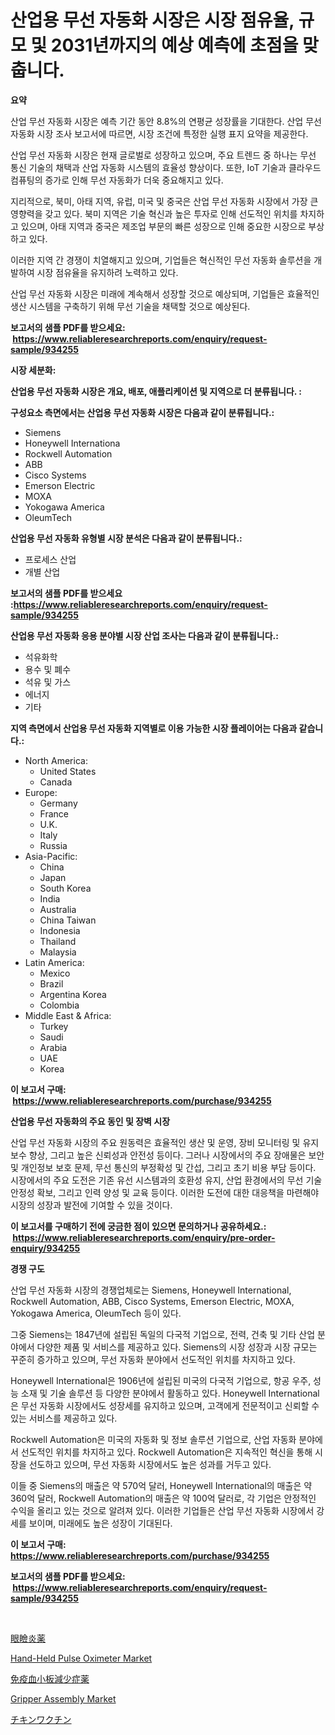 <p><h1>산업용 무선 자동화 시장은 시장 점유율, 규모 및 2031년까지의 예상 예측에 초점을 맞춥니다.</h1></p><p><strong>요약</strong></p>
<p><p>산업 무선 자동화 시장은 예측 기간 동안 8.8%의 연평균 성장률을 기대한다. 산업 무선 자동화 시장 조사 보고서에 따르면, 시장 조건에 특정한 실행 표지 요약을 제공한다. </p><p>산업 무선 자동화 시장은 현재 글로벌로 성장하고 있으며, 주요 트렌드 중 하나는 무선 통신 기술의 채택과 산업 자동화 시스템의 효율성 향상이다. 또한, IoT 기술과 클라우드 컴퓨팅의 증가로 인해 무선 자동화가 더욱 중요해지고 있다.</p><p>지리적으로, 북미, 아태 지역, 유럽, 미국 및 중국은 산업 무선 자동화 시장에서 가장 큰 영향력을 갖고 있다. 북미 지역은 기술 혁신과 높은 투자로 인해 선도적인 위치를 차지하고 있으며, 아태 지역과 중국은 제조업 부문의 빠른 성장으로 인해 중요한 시장으로 부상하고 있다.</p><p>이러한 지역 간 경쟁이 치열해지고 있으며, 기업들은 혁신적인 무선 자동화 솔루션을 개발하여 시장 점유율을 유지하려 노력하고 있다.</p><p>산업 무선 자동화 시장은 미래에 계속해서 성장할 것으로 예상되며, 기업들은 효율적인 생산 시스템을 구축하기 위해 무선 기술을 채택할 것으로 예상된다.</p></p>
<p><strong>보고서의 샘플 PDF를 받으세요: &nbsp;<a href="https://www.reliableresearchreports.com/enquiry/request-sample/934255">https://www.reliableresearchreports.com/enquiry/request-sample/934255</a></strong></p>
<p><strong>시장 세분화:</strong></p>
<p><strong> 산업용 무선 자동화 시장은 개요, 배포, 애플리케이션 및 지역으로 더 분류됩니다. :</strong></p>
<p><strong>구성요소 측면에서는 산업용 무선 자동화 시장은 다음과 같이 분류됩니다.:</strong></p>
<p><ul><li>Siemens</li><li>Honeywell Internationa</li><li>Rockwell Automation</li><li>ABB</li><li>Cisco Systems</li><li>Emerson Electric</li><li>MOXA</li><li>Yokogawa America</li><li>OleumTech</li></ul></p>
<p><strong> 산업용 무선 자동화 유형별 시장 분석은 다음과 같이 분류됩니다.:</strong></p>
<p><ul><li>프로세스 산업</li><li>개별 산업</li></ul></p>
<p><strong>보고서의 샘플 PDF를 받으세요 :<a href="https://www.reliableresearchreports.com/enquiry/request-sample/934255">https://www.reliableresearchreports.com/enquiry/request-sample/934255</a></strong></p>
<p><strong> 산업용 무선 자동화 응용 분야별 시장 산업 조사는 다음과 같이 분류됩니다.:</strong></p>
<p><ul><li>석유화학</li><li>용수 및 폐수</li><li>석유 및 가스</li><li>에너지</li><li>기타</li></ul></p>
<p><strong>지역 측면에서 산업용 무선 자동화 지역별로 이용 가능한 시장 플레이어는 다음과 같습니다.:</strong></p>
<p><ul>
    <li>
        North America:
        <ul>
            <li>United States</li>
            <li>Canada</li>
        </ul>
    </li>
    <li>
        Europe:
        <ul>
            <li>Germany</li>
            <li>France</li>
            <li>U.K.</li>
            <li>Italy</li>
            <li>Russia</li>
        </ul>
    </li>
    <li>
        Asia-Pacific:
        <ul>
            <li>China</li>
            <li>Japan</li>
            <li>South Korea</li>
            <li>India</li>
            <li>Australia</li>
            <li>China Taiwan</li>
            <li>Indonesia</li>
            <li>Thailand</li>
            <li>Malaysia</li>
        </ul>
    </li>
    <li>
        Latin America:
        <ul>
            <li>Mexico</li>
            <li>Brazil</li>
            <li>Argentina Korea</li>
            <li>Colombia</li>
        </ul>
    </li>
    <li>
        Middle East & Africa:
        <ul>
            <li>Turkey</li>
            <li>Saudi</li>
            <li>Arabia</li>
            <li>UAE</li>
            <li>Korea</li>
        </ul>
    </li>
    </ul></p>
<p><strong>이 보고서 구매: &nbsp;<a href="https://www.reliableresearchreports.com/purchase/934255">https://www.reliableresearchreports.com/purchase/934255</a></strong></p>
<p><strong>산업용 무선 자동화의 주요 동인 및 장벽 시장</strong></p>
<p><p>산업 무선 자동화 시장의 주요 원동력은 효율적인 생산 및 운영, 장비 모니터링 및 유지보수 향상, 그리고 높은 신뢰성과 안전성 등이다. 그러나 시장에서의 주요 장애물은 보안 및 개인정보 보호 문제, 무선 통신의 부정확성 및 간섭, 그리고 초기 비용 부담 등이다. 시장에서의 주요 도전은 기존 유선 시스템과의 호환성 유지, 산업 환경에서의 무선 기술 안정성 확보, 그리고 인력 양성 및 교육 등이다. 이러한 도전에 대한 대응책을 마련해야 시장의 성장과 발전에 기여할 수 있을 것이다.</p></p>
<p><strong>이 보고서를 구매하기 전에 궁금한 점이 있으면 문의하거나 공유하세요.: &nbsp;<a href="https://www.reliableresearchreports.com/enquiry/pre-order-enquiry/934255">https://www.reliableresearchreports.com/enquiry/pre-order-enquiry/934255</a></strong></p>
<p><strong>경쟁 구도</strong></p>
<p><p>산업 무선 자동화 시장의 경쟁업체로는 Siemens, Honeywell International, Rockwell Automation, ABB, Cisco Systems, Emerson Electric, MOXA, Yokogawa America, OleumTech 등이 있다. </p><p>그중 Siemens는 1847년에 설립된 독일의 다국적 기업으로, 전력, 건축 및 기타 산업 분야에서 다양한 제품 및 서비스를 제공하고 있다. Siemens의 시장 성장과 시장 규모는 꾸준히 증가하고 있으며, 무선 자동화 분야에서 선도적인 위치를 차지하고 있다. </p><p>Honeywell International은 1906년에 설립된 미국의 다국적 기업으로, 항공 우주, 성능 소재 및 기술 솔루션 등 다양한 분야에서 활동하고 있다. Honeywell International은 무선 자동화 시장에서도 성장세를 유지하고 있으며, 고객에게 전문적이고 신뢰할 수 있는 서비스를 제공하고 있다. </p><p>Rockwell Automation은 미국의 자동화 및 정보 솔루션 기업으로, 산업 자동화 분야에서 선도적인 위치를 차지하고 있다. Rockwell Automation은 지속적인 혁신을 통해 시장을 선도하고 있으며, 무선 자동화 시장에서도 높은 성과를 거두고 있다. </p><p>이들 중 Siemens의 매출은 약 570억 달러, Honeywell International의 매출은 약 360억 달러, Rockwell Automation의 매출은 약 100억 달러로, 각 기업은 안정적인 수익을 올리고 있는 것으로 알려져 있다. 이러한 기업들은 산업 무선 자동화 시장에서 강세를 보이며, 미래에도 높은 성장이 기대된다.</p></p>
<p><strong>이 보고서 구매: &nbsp; <a href="https://www.reliableresearchreports.com/purchase/934255">https://www.reliableresearchreports.com/purchase/934255</a></strong></p>
<p><strong>보고서의 샘플 PDF를 받으세요: &nbsp;<a href="https://www.reliableresearchreports.com/enquiry/request-sample/934255">https://www.reliableresearchreports.com/enquiry/request-sample/934255</a></strong><strong></strong></p>
<p>&nbsp;</p>
<p><p><a href="https://github.com/zekaoe592392/Market-Research-Report-List-1/blob/main/3697100184365.md">眼瞼炎薬</a></p><p><a href="https://issuu.com/reportprime-2/docs/hand-held-pulse-oximeter-market-size-2030.pptx">Hand-Held Pulse Oximeter Market</a></p><p><a href="https://github.com/cnnriuez22368/Market-Research-Report-List-1/blob/main/7221982184366.md">免疫血小板減少症薬</a></p><p><a href="https://github.com/Krish2023na/Market-Research-Report-List-3/blob/main/gripper-assembly-market.md">Gripper Assembly Market</a></p><p><a href="https://medium.com/@francoweber2023/%E9%B6%8F%E3%81%AE%E3%83%AF%E3%82%AF%E3%83%81%E3%83%B3%E5%B8%82%E5%A0%B4%E8%AA%BF%E6%9F%BB%E3%83%AC%E3%83%9D%E3%83%BC%E3%83%88-%E3%81%9D%E3%81%AE%E6%AD%B4%E5%8F%B2%E3%81%A82031%E5%B9%B4%E3%81%BE%E3%81%A7%E3%81%AE%E4%BA%88%E6%B8%AC-ef13dd8a6d31">チキンワクチン</a></p></p>